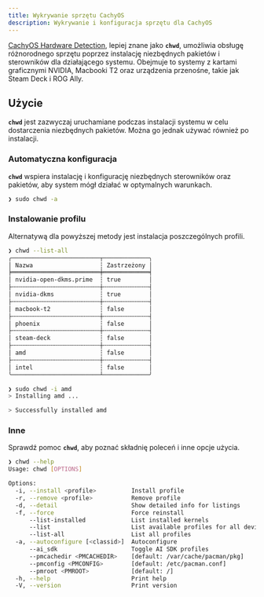 ```yaml
---
title: Wykrywanie sprzętu CachyOS
description: Wykrywanie i konfiguracja sprzętu dla CachyOS
---
```


[CachyOS Hardware Detection](https://github.com/CachyOS/chwd/), lepiej znane jako **`chwd`**, umożliwia obsługę różnorodnego sprzętu poprzez instalację niezbędnych pakietów i sterowników dla działającego systemu. Obejmuje to systemy z kartami graficznymi NVIDIA, Macbooki T2 oraz urządzenia przenośne, takie jak Steam Deck i ROG Ally.

## Użycie

**`chwd`** jest zazwyczaj uruchamiane podczas instalacji systemu w celu dostarczenia niezbędnych pakietów. Można go jednak używać również po instalacji.

### Automatyczna konfiguracja

**`chwd`** wspiera instalację i konfigurację niezbędnych sterowników oraz pakietów, aby system mógł działać w optymalnych warunkach.

```sh
❯ sudo chwd -a
```

### Instalowanie profilu

Alternatywą dla powyższej metody jest instalacja poszczególnych profili.

```sh title='Wyświetl wszystkie dostępne profile'
❯ chwd --list-all
╭─────────────────────────┬─────────────╮
│ Nazwa                   ┆ Zastrzeżony │
╞═════════════════════════╪═════════════╡
│ nvidia-open-dkms.prime  ┆ true        │
├╌╌╌╌╌╌╌╌╌╌╌╌╌╌╌╌╌╌╌╌╌╌╌╌╌┼╌╌╌╌╌╌╌╌╌╌╌╌╌┤
│ nvidia-dkms             ┆ true        │
├╌╌╌╌╌╌╌╌╌╌╌╌╌╌╌╌╌╌╌╌╌╌╌╌╌┼╌╌╌╌╌╌╌╌╌╌╌╌╌┤
│ macbook-t2              ┆ false       │
├╌╌╌╌╌╌╌╌╌╌╌╌╌╌╌╌╌╌╌╌╌╌╌╌╌┼╌╌╌╌╌╌╌╌╌╌╌╌╌┤
│ phoenix                 ┆ false       │
├╌╌╌╌╌╌╌╌╌╌╌╌╌╌╌╌╌╌╌╌╌╌╌╌╌┼╌╌╌╌╌╌╌╌╌╌╌╌╌┤
│ steam-deck              ┆ false       │
├╌╌╌╌╌╌╌╌╌╌╌╌╌╌╌╌╌╌╌╌╌╌╌╌╌┼╌╌╌╌╌╌╌╌╌╌╌╌╌┤
│ amd                     ┆ false       │
├╌╌╌╌╌╌╌╌╌╌╌╌╌╌╌╌╌╌╌╌╌╌╌╌╌┼╌╌╌╌╌╌╌╌╌╌╌╌╌┤
│ intel                   ┆ false       │
╰─────────────────────────┴─────────────╯
```

```sh title='Instalowanie profilu chwd'
❯ sudo chwd -i amd
> Installing amd ...

> Successfully installed amd
```

### Inne

Sprawdź pomoc **`chwd`**, aby poznać składnię poleceń i inne opcje użycia.

```sh
❯ chwd --help
Usage: chwd [OPTIONS]

Options:
  -i, --install <profile>          Install profile
  -r, --remove <profile>           Remove profile
  -d, --detail                     Show detailed info for listings
  -f, --force                      Force reinstall
      --list-installed             List installed kernels
      --list                       List available profiles for all devices
      --list-all                   List all profiles
  -a, --autoconfigure [<classid>]  Autoconfigure
      --ai_sdk                     Toggle AI SDK profiles
      --pmcachedir <PMCACHEDIR>    [default: /var/cache/pacman/pkg]
      --pmconfig <PMCONFIG>        [default: /etc/pacman.conf]
      --pmroot <PMROOT>            [default: /]
  -h, --help                       Print help
  -V, --version                    Print version
```
